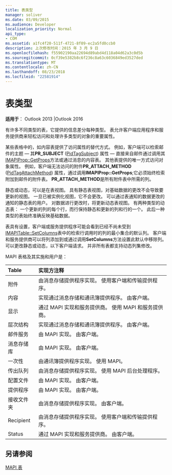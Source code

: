 ```yaml
---
title: 表类型
manager: soliver
ms.date: 03/09/2015
ms.audience: Developer
localization_priority: Normal
api_type:
- COM
ms.assetid: a1fc4f20-511f-4721-8f09-ec2a5fd0ccb0
description: 上次修改时间：2015 年 3 月 9 日
ms.openlocfilehash: f55902190aa22694d89abd4d118a04d62a3c0d5b
ms.sourcegitcommit: 0cf39e5382b8c6f236c8a63c6036849ed3527ded
ms.translationtype: MT
ms.contentlocale: zh-CN
ms.lasthandoff: 08/23/2018
ms.locfileid: "22581914"
---
```

# <a name="types-of-tables"></a>表类型

  
  
**适用于**： Outlook 2013 |Outlook 2016 
  
有许多不同类型的表，它提供的信息差分每种类型。 表允许客户端应用程序和服务提供商来轻松访问和处理许多类型的对象的重要属性。 
  
某些表格中的，如内容表提供了访问属性的替代方式。 例如，客户端可以检索邮件的主题 — 其**PR_SUBJECT** ([PidTagSubject](pidtagsubject-canonical-property.md)) 属性 — 直接来自邮件通过调用其[IMAPIProp::GetProps](imapiprop-getprops.md)方法或通过消息的内容表。 其他表提供的唯一方式访问对象属性。 例如，客户端无法访问的附件**PR_ATTACH_METHOD** ([PidTagAttachMethod](pidtagattachmethod-canonical-property.md)) 属性，通过调用**IMAPIProp::GetProps**;它必须始终检索附加到邮件的附件表。 **PR_ATTACH_METHOD**是所有附件表中所需的列。 
  
静态或动态，可以是在表视图。 具有静态表视图，对基础数据的更改不会导致要更新的视图。 一旦已被实例化视图，它不会更改。 可以通过表通知的数据更改的通知的静态表的用户。 对数据进行更改时，将更新动态表视图。 有两种类型的动态表： 一个更新的列的每个行，而行保持静态和更新的列和行的一个。 此后一种类型的表始终准确反映基础数据。
  
表具有设置，客户端或服务提供程序可能会看到已经不尚未受到[IMAPITable::SetColumns](imapitable-setcolumns.md)表中的检索行调用时的列的最小集合的默认列。 客户端和服务提供商可以将列添加到或通过调用**SetColumns**方法设置此默认中移除列。 可以更改静态或动态，以下客户端请求。 并非所有表都支持动态列集修改。 
  
MAPI 表格及其实施和用户是：
  
|**Table**|**实现方注释**|
|:-----|:-----|
|附件  <br/> |由消息存储提供程序实现。 使用客户端和传输提供程序。  <br/> |
|内容  <br/> |实现通过消息存储和通讯簿提供程序。 由客户端。  <br/> |
|显示  <br/> |通过 MAPI 实现和服务提供商。 使用 MAPI 和服务提供商。  <br/> |
|层次结构  <br/> |实现通过消息存储和通讯簿提供程序。 由客户端。  <br/> |
|邮件服务  <br/> |由 MAPI 实现。 由客户端。  <br/> |
|消息存储库  <br/> |由 MAPI 实现。 由客户端。  <br/> |
|一次性  <br/> |由通讯簿提供程序实现。 使用 MAPI。  <br/> |
|传出队列  <br/> |由消息存储提供程序实现。 使用 MAPI 后台处理程序。  <br/> |
|配置文件  <br/> |由 MAPI 实现。 由客户端。  <br/> |
|提供程序  <br/> |由 MAPI 实现。 由客户端。  <br/> |
|接收文件夹  <br/> |由消息存储提供程序实现。 由客户端。  <br/> |
|Recipient  <br/> |由消息存储提供程序实现。 使用客户端和传输提供程序。  <br/> |
|Status  <br/> |通过 MAPI 实现和服务提供商。 由客户端。  <br/> |
   
## <a name="see-also"></a>另请参阅



[MAPI 表](mapi-tables.md)

